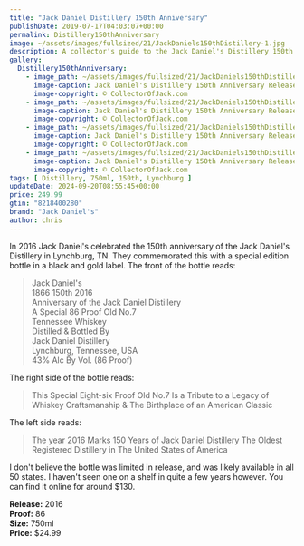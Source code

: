 ```yaml
---
title: "Jack Daniel Distillery 150th Anniversary"
publishDate: 2019-07-17T04:03:07+00:00
permalink: Distillery150thAnniversary
image: ~/assets/images/fullsized/21/JackDaniels150thDistillery-1.jpg
description: A collector's guide to the Jack Daniel's Distillery 150th Anniversary Release
gallery:
  Distillery150thAnniversary:
    - image_path: ~/assets/images/fullsized/21/JackDaniels150thDistillery-1.jpg
      image-caption: Jack Daniel's Distillery 150th Anniversary Release
      image-copyright: © CollectorOfJack.com
    - image_path: ~/assets/images/fullsized/21/JackDaniels150thDistillery-2.jpg
      image-caption: Jack Daniel's Distillery 150th Anniversary Release
      image-copyright: © CollectorOfJack.com
    - image_path: ~/assets/images/fullsized/21/JackDaniels150thDistillery-3.jpg
      image-caption: Jack Daniel's Distillery 150th Anniversary Release
      image-copyright: © CollectorOfJack.com
    - image_path: ~/assets/images/fullsized/21/JackDaniels150thDistillery-4.jpg
      image-caption: Jack Daniel's Distillery 150th Anniversary Release
      image-copyright: © CollectorOfJack.com
tags: [ Distillery, 750ml, 150th, Lynchburg ]
updateDate: 2024-09-20T08:55:45+00:00
price: 249.99
gtin: "8218400280"
brand: "Jack Daniel's"
author: chris
---
```

In 2016 Jack Daniel's celebrated the 150th anniversary of the Jack Daniel's Distillery in Lynchburg, TN. They commemorated this with a special edition bottle in a black and gold label.
The front of the bottle reads:
> Jack Daniel's   
> 1866 150th 2016  
> Anniversary of the Jack Daniel Distillery  
> A Special 86 Proof Old No.7  
> Tennessee Whiskey  
> Distilled &amp; Bottled By  
> Jack Daniel Distillery  
> Lynchburg, Tennessee, USA  
> 43% Alc By Vol. (86 Proof)  

The right side of the bottle reads:

> This Special Eight-six Proof Old No.7 Is a Tribute to a Legacy of Whiskey Craftsmanship &amp; The Birthplace of an American Classic

The left side reads:
> The year 2016 Marks 150 Years of Jack Daniel Distillery The Oldest Registered Distillery in The United States of America  

I don't believe the bottle was limited in release, and was likely available in all 50 states. I haven't seen one on a shelf in quite a few years however. You can find it online for around $130.  


**Release:** 2016  
**Proof:** 86  
**Size:** 750ml  
**Price:** $24.99  

